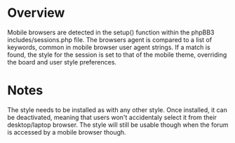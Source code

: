 # Overview #
Mobile browsers are detected in the setup() function within the phpBB3 includes/sessions.php file. The browsers agent is compared to a list of keywords, common in mobile browser user agent strings.  If a match is found, the style for the session is set to that of the mobile theme, overriding the board and user style preferences.

# Notes #
The style needs to be installed as with any other style.  Once installed, it can be deactivated, meaning that users won't accidentaly select it from their desktop/laptop browser.  The style will still be usable though when the forum is accessed by a mobile browser though.